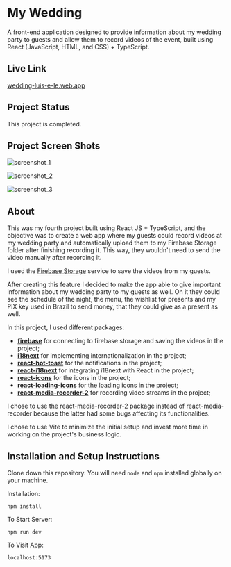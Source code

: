 # My Wedding

A front-end application designed to provide information about my wedding party to guests and allow them to record videos of the event, built using React (JavaScript, HTML, and CSS) + TypeScript.

## Live Link

[wedding-luis-e-le.web.app](https://wedding-luis-e-le.web.app/)

## Project Status

This project is completed.

## Project Screen Shots

![screenshot_1](/public/screenshot_1.png)

![screenshot_2](/public/screenshot_2.png)

![screenshot_3](/public/screenshot_3.png)

## About

This was my fourth project built using React JS + TypeScript, and the objective was to create a web app where my guests could record videos at my wedding party and automatically upload them to my Firebase Storage folder after finishing recording it. This way, they wouldn't need to send the video manually after recording it.

I used the [Firebase Storage](https://firebase.google.com/products/storage) service to save the videos from my guests.

After creating this feature I decided to make the app able to give important information about my wedding party to my guests as well. On it they could see the schedule of the night, the menu, the wishlist for presents and my PIX key used in Brazil to send money, that they could give as a present as well.

In this project, I used different packages:

* [**firebase**](https://www.npmjs.com/package/firebase) for connecting to firebase storage and saving the videos in the project;
* [**i18next**](https://www.npmjs.com/package/i18next) for implementing internationalization in the project;
* [**react-hot-toast**](https://www.npmjs.com/package/react-hot-toast) for the notifications in the project;
* [**react-i18next**](https://www.npmjs.com/package/react-i18next) for integrating i18next with React in the project;
* [**react-icons**](https://www.npmjs.com/package/react-icons) for the icons in the project;
* [**react-loading-icons**](https://www.npmjs.com/package/react-loading-icons) for the loading icons in the project;
* [**react-media-recorder-2**](https://www.npmjs.com/package/react-media-recorder-2) for recording video streams in the project;

I chose to use the react-media-recorder-2 package instead of react-media-recorder because the latter had some bugs affecting its functionalities.

I chose to use Vite to minimize the initial setup and invest more time in working on the project's business logic.

## Installation and Setup Instructions

Clone down this repository. You will need `node` and `npm` installed globally on your machine.

Installation:

`npm install`

To Start Server:

`npm run dev`

To Visit App:

`localhost:5173`